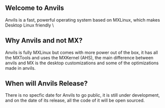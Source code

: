 ## Welcome to Anvils
Anvils is a fast, powerful operating system based on MXLinux, which makes Desktop Linux friendly \

## Why Anvils and not MX?
Anvils is fully MXLinux but comes with more power out of the box, it has all the MXTools and uses the MXKernel (AHS), the main difference between anvils and MX is the desktop customizations and some of the optimizations made in anvils.

## When will Anvils Release?
There is no specfic date for Anvils to go public, it is still under development, and on the date of its release, all the code of it will be open sourced.
